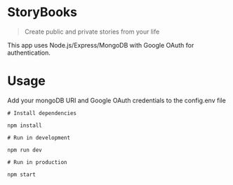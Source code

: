 # StoryBooks

> Create public and private stories from your life

This app uses Node.js/Express/MongoDB with Google OAuth for authentication.

# Usage

Add your mongoDB URI and Google OAuth credentials to the config.env file

```
# Install dependencies

npm install

# Run in development

npm run dev

# Run in production

npm start
```
